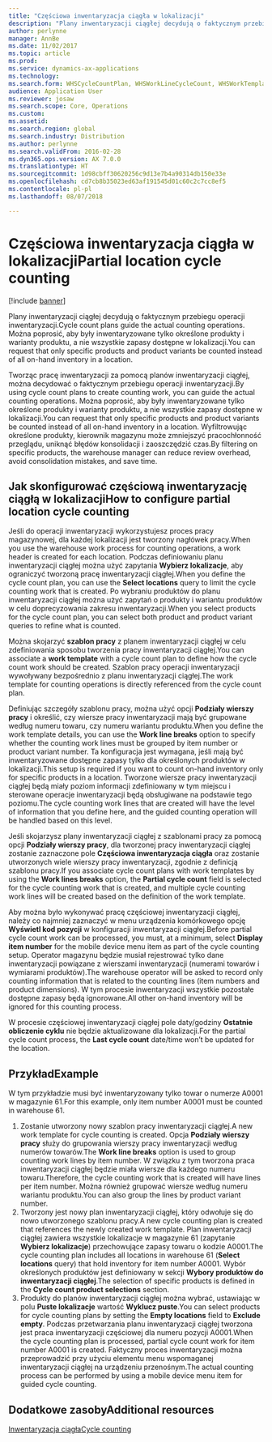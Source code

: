 ```yaml
---
title: "Częściowa inwentaryzacja ciągła w lokalizacji"
description: "Plany inwentaryzacji ciągłej decydują o faktycznym przebiegu operacji inwentaryzacji. Można poprosić, aby były inwentaryzowane tylko określone produkty i warianty produktu, a nie wszystkie zapasy dostępne w lokalizacji."
author: perlynne
manager: AnnBe
ms.date: 11/02/2017
ms.topic: article
ms.prod: 
ms.service: dynamics-ax-applications
ms.technology: 
ms.search.form: WHSCycleCountPlan, WHSWorkLineCycleCount, WHSWorkTemplateLineGroup, WHSWorkTemplateTable
audience: Application User
ms.reviewer: josaw
ms.search.scope: Core, Operations
ms.custom: 
ms.assetid: 
ms.search.region: global
ms.search.industry: Distribution
ms.author: perlynne
ms.search.validFrom: 2016-02-28
ms.dyn365.ops.version: AX 7.0.0
ms.translationtype: HT
ms.sourcegitcommit: 1d98cbff30620256c9d13e7b4a90314db150e33e
ms.openlocfilehash: cd7cb8b35023ed63af191545d01c60c2c7cc8ef5
ms.contentlocale: pl-pl
ms.lasthandoff: 08/07/2018

---
```


# <a name="partial-location-cycle-counting"></a><span data-ttu-id="6f058-104">Częściowa inwentaryzacja ciągła w lokalizacji</span><span class="sxs-lookup"><span data-stu-id="6f058-104">Partial location cycle counting</span></span>

[!include [banner](../includes/banner.md)]

<span data-ttu-id="6f058-105">Plany inwentaryzacji ciągłej decydują o faktycznym przebiegu operacji inwentaryzacji.</span><span class="sxs-lookup"><span data-stu-id="6f058-105">Cycle count plans guide the actual counting operations.</span></span> <span data-ttu-id="6f058-106">Można poprosić, aby były inwentaryzowane tylko określone produkty i warianty produktu, a nie wszystkie zapasy dostępne w lokalizacji.</span><span class="sxs-lookup"><span data-stu-id="6f058-106">You can request that only specific products and product variants be counted instead of all on-hand inventory in a location.</span></span>

<span data-ttu-id="6f058-107">Tworząc pracę inwentaryzacji za pomocą planów inwentaryzacji ciągłej, można decydować o faktycznym przebiegu operacji inwentaryzacji.</span><span class="sxs-lookup"><span data-stu-id="6f058-107">By using cycle count plans to create counting work, you can guide the actual counting operations.</span></span> <span data-ttu-id="6f058-108">Można poprosić, aby były inwentaryzowane tylko określone produkty i warianty produktu, a nie wszystkie zapasy dostępne w lokalizacji.</span><span class="sxs-lookup"><span data-stu-id="6f058-108">You can request that only specific products and product variants be counted instead of all on-hand inventory in a location.</span></span> <span data-ttu-id="6f058-109">Wyfiltrowując określone produkty, kierownik magazynu może zmniejszyć pracochłonność przeglądu, uniknąć błędów konsolidacji i zaoszczędzić czas.</span><span class="sxs-lookup"><span data-stu-id="6f058-109">By filtering on specific products, the warehouse manager can reduce review overhead, avoid consolidation mistakes, and save time.</span></span>

## <a name="how-to-configure-partial-location-cycle-counting"></a><span data-ttu-id="6f058-110">Jak skonfigurować częściową inwentaryzację ciągłą w lokalizacji</span><span class="sxs-lookup"><span data-stu-id="6f058-110">How to configure partial location cycle counting</span></span>
<span data-ttu-id="6f058-111">Jeśli do operacji inwentaryzacji wykorzystujesz proces pracy magazynowej, dla każdej lokalizacji jest tworzony nagłówek pracy.</span><span class="sxs-lookup"><span data-stu-id="6f058-111">When you use the warehouse work process for counting operations, a work header is created for each location.</span></span> <span data-ttu-id="6f058-112">Podczas definiowaniu planu inwentaryzacji ciągłej można użyć zapytania **Wybierz lokalizacje**, aby ograniczyć tworzoną pracę inwentaryzacji ciągłej.</span><span class="sxs-lookup"><span data-stu-id="6f058-112">When you define the cycle count plan, you can use the **Select locations** query to limit the cycle counting work that is created.</span></span> <span data-ttu-id="6f058-113">Po wybraniu produktów do planu inwentaryzacji ciągłej można użyć zapytań o produkty i wariantu produktów w celu doprecyzowania zakresu inwentaryzacji.</span><span class="sxs-lookup"><span data-stu-id="6f058-113">When you select products for the cycle count plan, you can select both product and product variant queries to refine what is counted.</span></span> 

<span data-ttu-id="6f058-114">Można skojarzyć **szablon pracy** z planem inwentaryzacji ciągłej w celu zdefiniowania sposobu tworzenia pracy inwentaryzacji ciągłej.</span><span class="sxs-lookup"><span data-stu-id="6f058-114">You can associate a **work template** with a cycle count plan to define how the cycle count work should be created.</span></span> <span data-ttu-id="6f058-115">Szablon pracy operacji inwentaryzacji wywoływany bezpośrednio z planu inwentaryzacji ciągłej.</span><span class="sxs-lookup"><span data-stu-id="6f058-115">The work template for counting operations is directly referenced from the cycle count plan.</span></span> 

<span data-ttu-id="6f058-116">Definiując szczegóły szablonu pracy, można użyć opcji **Podziały wierszy pracy** i określić, czy wiersze pracy inwentaryzacji mają być grupowane według numeru towaru, czy numeru wariantu produktu.</span><span class="sxs-lookup"><span data-stu-id="6f058-116">When you define the work template details, you can use the **Work line breaks** option to specify whether the counting work lines must be grouped by item number or product variant number.</span></span> <span data-ttu-id="6f058-117">Ta konfiguracja jest wymagana, jeśli mają być inwentaryzowane dostępne zapasy tylko dla określonych produktów w lokalizacji.</span><span class="sxs-lookup"><span data-stu-id="6f058-117">This setup is required if you want to count on-hand inventory only for specific products in a location.</span></span> <span data-ttu-id="6f058-118">Tworzone wiersze pracy inwentaryzacji ciągłej będą miały poziom informacji zdefiniowany w tym miejscu i sterowane operacje inwentaryzacji będą obsługiwane na podstawie tego poziomu.</span><span class="sxs-lookup"><span data-stu-id="6f058-118">The cycle counting work lines that are created will have the level of information that you define here, and the guided counting operation will be handled based on this level.</span></span> 

<span data-ttu-id="6f058-119">Jeśli skojarzysz plany inwentaryzacji ciągłej z szablonami pracy za pomocą opcji **Podziały wierszy pracy**, dla tworzonej pracy inwentaryzacji ciągłej zostanie zaznaczone pole **Częściowa inwentaryzacja ciągła** oraz zostanie utworzonych wiele wierszy pracy inwentaryzacji, zgodnie z definicją szablonu pracy.</span><span class="sxs-lookup"><span data-stu-id="6f058-119">If you associate cycle count plans with work templates by using the **Work lines breaks** option, the **Partial cycle count** field is selected for the cycle counting work that is created, and multiple cycle counting work lines will be created based on the definition of the work template.</span></span> 

<span data-ttu-id="6f058-120">Aby można było wykonywać pracę częściowej inwentaryzacji ciągłej, należy co najmniej zaznaczyć w menu urządzenia komórkowego opcję **Wyświetl kod pozycji** w konfiguracji inwentaryzacji ciągłej.</span><span class="sxs-lookup"><span data-stu-id="6f058-120">Before partial cycle count work can be processed, you must, at a minimum, select **Display item number** for the mobile device menu item as part of the cycle counting setup.</span></span> <span data-ttu-id="6f058-121">Operator magazynu będzie musiał rejestrować tylko dane inwentaryzacji powiązane z wierszami inwentaryzacji (numerami towarów i wymiarami produktów).</span><span class="sxs-lookup"><span data-stu-id="6f058-121">The warehouse operator will be asked to record only counting information that is related to the counting lines (item numbers and product dimensions).</span></span> <span data-ttu-id="6f058-122">W tym procesie inwentaryzacji wszystkie pozostałe dostępne zapasy będą ignorowane.</span><span class="sxs-lookup"><span data-stu-id="6f058-122">All other on-hand inventory will be ignored for this counting process.</span></span> 

<span data-ttu-id="6f058-123">W procesie częściowej inwentaryzacji ciągłej pole daty/godziny **Ostatnie obliczenie cyklu** nie będzie aktualizowane dla lokalizacji.</span><span class="sxs-lookup"><span data-stu-id="6f058-123">For the partial cycle count process, the **Last cycle count** date/time won’t be updated for the location.</span></span>

## <a name="example"></a><span data-ttu-id="6f058-124">Przykład</span><span class="sxs-lookup"><span data-stu-id="6f058-124">Example</span></span>
<span data-ttu-id="6f058-125">W tym przykładzie musi być inwentaryzowany tylko towar o numerze A0001 w magazynie 61.</span><span class="sxs-lookup"><span data-stu-id="6f058-125">For this example, only item number A0001 must be counted in warehouse 61.</span></span>

1.  <span data-ttu-id="6f058-126">Zostanie utworzony nowy szablon pracy inwentaryzacji ciągłej.</span><span class="sxs-lookup"><span data-stu-id="6f058-126">A new work template for cycle counting is created.</span></span> <span data-ttu-id="6f058-127">Opcja **Podziały wierszy pracy** służy do grupowania wierszy pracy inwentaryzacji według numerów towarów.</span><span class="sxs-lookup"><span data-stu-id="6f058-127">The **Work line breaks** option is used to group counting work lines by item number.</span></span> <span data-ttu-id="6f058-128">W związku z tym tworzona praca inwentaryzacji ciągłej będzie miała wiersze dla każdego numeru towaru.</span><span class="sxs-lookup"><span data-stu-id="6f058-128">Therefore, the cycle counting work that is created will have lines per item number.</span></span> <span data-ttu-id="6f058-129">Można również grupować wiersze według numeru wariantu produktu.</span><span class="sxs-lookup"><span data-stu-id="6f058-129">You can also group the lines by product variant number.</span></span>
2.  <span data-ttu-id="6f058-130">Tworzony jest nowy plan inwentaryzacji ciągłej, który odwołuje się do nowo utworzonego szablonu pracy.</span><span class="sxs-lookup"><span data-stu-id="6f058-130">A new cycle counting plan is created that references the newly created work template.</span></span> <span data-ttu-id="6f058-131">Plan inwentaryzacji ciągłej zawiera wszystkie lokalizacje w magazynie 61 (zapytanie **Wybierz lokalizacje**) przechowujące zapasy towaru o kodzie A0001.</span><span class="sxs-lookup"><span data-stu-id="6f058-131">The cycle counting plan includes all locations in warehouse 61 (**Select locations** query) that hold inventory for item number A0001.</span></span> <span data-ttu-id="6f058-132">Wybór określonych produktów jest definiowany w sekcji **Wybory produktów do inwentaryzacji ciągłej**.</span><span class="sxs-lookup"><span data-stu-id="6f058-132">The selection of specific products is defined in the **Cycle count product selections** section.</span></span>
3.  <span data-ttu-id="6f058-133">Produkty do planów inwentaryzacji ciągłej można wybrać, ustawiając w polu **Puste lokalizacje** wartość **Wyklucz puste**.</span><span class="sxs-lookup"><span data-stu-id="6f058-133">You can select products for cycle counting plans by setting the **Empty locations** field to **Exclude empty**.</span></span> <span data-ttu-id="6f058-134">Podczas przetwarzania planu inwentaryzacji ciągłej tworzona jest praca inwentaryzacji częściowej dla numeru pozycji A0001.</span><span class="sxs-lookup"><span data-stu-id="6f058-134">When the cycle counting plan is processed, partial cycle count work for item number A0001 is created.</span></span> <span data-ttu-id="6f058-135">Faktyczny proces inwentaryzacji można przeprowadzić przy użyciu elementu menu wspomaganej inwentaryzacji ciągłej na urządzeniu przenośnym.</span><span class="sxs-lookup"><span data-stu-id="6f058-135">The actual counting process can be performed by using a mobile device menu item for guided cycle counting.</span></span>



<a name="additional-resources"></a><span data-ttu-id="6f058-136">Dodatkowe zasoby</span><span class="sxs-lookup"><span data-stu-id="6f058-136">Additional resources</span></span>
--------

[<span data-ttu-id="6f058-137">Inwentaryzacja ciągła</span><span class="sxs-lookup"><span data-stu-id="6f058-137">Cycle counting</span></span>](cycle-counting.md)



